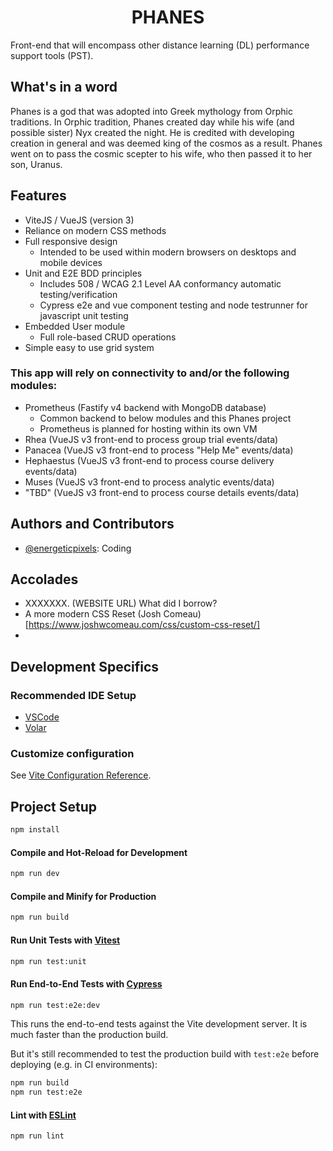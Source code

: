 # <center>PHANES</center>

Front-end that will encompass other distance learning (DL) performance support tools (PST).

## What's in a word

Phanes is a god that was adopted into Greek mythology from Orphic traditions. In Orphic tradition, Phanes created day while his wife (and possible sister) Nyx created the night. He is credited with developing creation in general and was deemed king of the cosmos as a result. Phanes went on to pass the cosmic scepter to his wife, who then passed it to her son, Uranus. 

## Features

- ViteJS / VueJS (version 3)
- Reliance on modern CSS methods
- Full responsive design
  - Intended to be used within modern browsers on desktops and mobile devices
- Unit and E2E BDD principles
  - Includes 508 / WCAG 2.1 Level AA conformancy automatic testing/verification
  - Cypress e2e and vue component testing and node testrunner for javascript unit testing
- Embedded User module
  - Full role-based CRUD operations
- Simple easy to use grid system

### This app will rely on connectivity to and/or the following modules:

- Prometheus (Fastify v4 backend with MongoDB database)
  - Common backend to below modules and this Phanes project
  - Prometheus is planned for hosting within its own VM
- Rhea (VueJS v3 front-end to process group trial events/data)
- Panacea (VueJS v3 front-end to process "Help Me" events/data)
- Hephaestus (VueJS v3 front-end to process course delivery events/data)
- Muses (VueJS v3 front-end to process analytic events/data)
- "TBD" (VueJS v3 front-end to process course details events/data)

## Authors and Contributors

- [@energeticpixels](https://github.com/EnergeticPixels): Coding

## Accolades
- XXXXXXX. (WEBSITE URL) What did I borrow?
- A more modern CSS Reset (Josh Comeau)[https://www.joshwcomeau.com/css/custom-css-reset/]
- 

## Development Specifics

### Recommended IDE Setup

- [VSCode](https://code.visualstudio.com/)
- [Volar](https://marketplace.visualstudio.com/items?itemName=Vue.volar) 

### Customize configuration

See [Vite Configuration Reference](https://vitejs.dev/config/).

## Project Setup

```sh
npm install
```

#### Compile and Hot-Reload for Development

```sh
npm run dev
```

#### Compile and Minify for Production

```sh
npm run build
```

#### Run Unit Tests with [Vitest](https://vitest.dev/)

```sh
npm run test:unit
```

#### Run End-to-End Tests with [Cypress](https://www.cypress.io/)

```sh
npm run test:e2e:dev
```

This runs the end-to-end tests against the Vite development server.
It is much faster than the production build.

But it's still recommended to test the production build with `test:e2e` before deploying (e.g. in CI environments):

```sh
npm run build
npm run test:e2e
```

#### Lint with [ESLint](https://eslint.org/)

```sh
npm run lint
```

